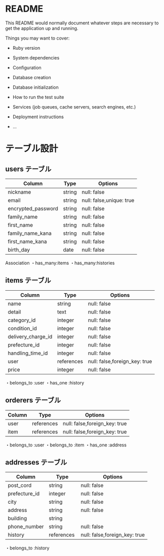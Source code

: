 # README

This README would normally document whatever steps are necessary to get the
application up and running.

Things you may want to cover:

* Ruby version

* System dependencies

* Configuration

* Database creation

* Database initialization

* How to run the test suite

* Services (job queues, cache servers, search engines, etc.)

* Deployment instructions

* ...


# テーブル設計

## users テーブル

| Column             | Type   | Options     |
| ------------------ | ------ | ----------- |
| nickname           | string | null: false |
| email              | string | null: false,unique: true |
| encrypted_password | string | null: false |
| family_name        | string | null: false |
| first_name         | string | null: false |
| family_name_kana   | string | null: false |
| first_name_kana    | string | null: false |
| birth_day          | date   | null: false |

Association
・has_many:items
・has_many:histories


## items テーブル

| Column         | Type   | Options                       |
| ------------------| ------ | ------------------------------|
| name              | string | null: false                   |
| detail            | text   | null: false                   |
| category_id       | integer| null: false                   |
| condition_id      | integer| null: false                   |
| delivery_charge_id| integer| null: false                   |
| prefecture_id     | integer| null: false                   |
| handling_time_id  | integer| null: false                   |
| user              |references| null: false,foreign_key: true |
| price             | integer| null: false                   |

・belongs_to :user
・has_one :history


## orderers テーブル

| Column             | Type      | Options                        |
| ------------------ | ----------| ------------------------------ |
| user               |references | null: false,foreign_key: true |
| item               |references | null: false,foreign_key: true |

・belongs_to :user
・belongs_to :item
・has_one :address


## addresses テーブル

| Column             | Type      | Options                        |
| ------------------ | ----------| ------------------------------ |
| post_cord          | string    | null: false |
| prefecture_id      | integer　　| null: false                   |
| city               | string    | null: false |
| address             | string    | null: false |
| building           | string    |             |
| phone_number       | string    | null: false |
| history            | references| null: false,foreign_key: true|

・belongs_to :history

